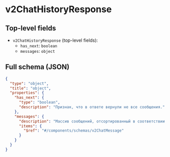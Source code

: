 # v2ChatHistoryResponse

## Top-level fields
- `v2ChatHistoryResponse` (top-level fields):
  - `has_next`: `boolean`
  - `messages`: `object`

## Full schema (JSON)
```json
{
  "type": "object",
  "title": "object",
  "properties": {
    "has_next": {
      "type": "boolean",
      "description": "Признак, что в ответе вернули не все сообщения."
    },
    "messages": {
      "description": "Массив сообщений, отсортированный в соответствии с параметром `direction` из тела запроса.",
      "items": {
        "$ref": "#/components/schemas/v2ChatMessage"
      }
    }
  }
}
```
